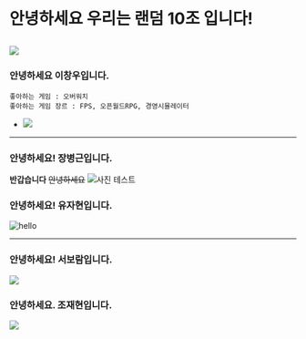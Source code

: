# 안녕하세요 우리는 랜덤 10조 입니다!
<img src="https://img.sbs.co.kr/newsnet/etv/upload/2017/11/15/30000586054.jpg"></img>
-------------
### 안녕하세요 이창우입니다.
```
좋아하는 게임 : 오버워치
좋아하는 게임 장르 : FPS, 오픈월드RPG, 경영시뮬레이터
```
* <img src="./profileImage.png"></img>
---
### 안녕하세요! 장병근입니다.
**반갑습니다**
~~안녕하세요~~
![사진 테스트](https://r2.jjalbot.com/2023/03/_XmQZnhihZ.jpeg)

### 안녕하세요! 유자현입니다.
<img src="https://c1.staticflickr.com/1/927/43073772131_9123677185_o.jpg" alt="hello"></img>

---
### 안녕하세요! 서보람입니다.
<img src="https://i.pinimg.com/736x/30/d2/b4/30d2b4c3f26eb0f4e6d8f948cc3c25a2.jpg"></img>

### 안녕하세요. 조재현입니다.
<img src="https://media0.giphy.com/media/v1.Y2lkPTc5MGI3NjExOWtwdWNhb3Y2bWRqMDRhMTQzcjJkc2lwbWduZm15bmRhMDBkbmVibiZlcD12MV9pbnRlcm5hbF9naWZfYnlfaWQmY3Q9Zw/vPuszmHgeWnIhTkSr5/giphy.gif"></img >